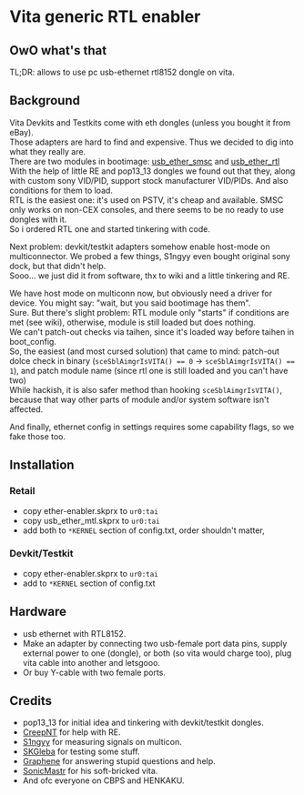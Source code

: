 # Vita generic RTL enabler

## OwO what's that

TL;DR: allows to use pc usb-ethernet rtl8152 dongle on vita.

## Background

Vita Devkits and Testkits come with eth dongles (unless you bought it from eBay).  
Those adapters are hard to find and expensive. Thus we decided to dig into what they really are.  
There are two modules in bootimage: [usb_ether_smsc](https://wiki.henkaku.xyz/vita/SceUsbEtherSmsc) and [usb_ether_rtl](https://wiki.henkaku.xyz/vita/SceUsbEtherRtl)  
With the help of little RE and pop13_13 dongles we found out that they, along with custom sony VID/PID, support stock manufacturer VID/PIDs. And also conditions for them to load.  
RTL is the easiest one: it's used on PSTV, it's cheap and available. SMSC only works on non-CEX consoles, and there seems to be no ready to use dongles with it.  
So i ordered RTL one and started tinkering with code.  
  
Next problem: devkit/testkit adapters somehow enable host-mode on multiconnector. We probed a few things, S1ngyy even bought original sony dock, but that didn't help.  
Sooo... we just did it from software, thx to wiki and a little tinkering and RE.  
  
We have host mode on multiconn now, but obviously need a driver for device. You might say: "wait, but you said bootimage has them".  
Sure. But there's slight problem: RTL module only "starts" if conditions are met (see wiki), otherwise, module is still loaded but does nothing.  
We can't patch-out checks via taihen, since it's loaded way before taihen in boot_config.  
So, the easiest (and most cursed solution) that came to mind: patch-out dolce check in binary (`sceSblAimgrIsVITA() == 0` -> `sceSblAimgrIsVITA() == 1`), and patch module name (since rtl one is still loaded and you can't have two)  
While hackish, it is also safer method than hooking `sceSblAimgrIsVITA()`, because that way other parts of module and/or system software isn't affected.  
  
And finally, ethernet config in settings requires some capability flags, so we fake those too.

## Installation

### Retail
* copy ether-enabler.skprx to `ur0:tai`
* copy usb_ether_mtl.skprx to `ur0:tai`
* add both to `*KERNEL` section of config.txt, order shouldn't matter,

### Devkit/Testkit
* copy ether-enabler.skprx to `ur0:tai`
* add to `*KERNEL` section of config.txt

## Hardware

* usb ethernet with RTL8152.
* Make an adapter by connecting two usb-female port data pins, supply external power to one (dongle), or both (so vita would charge too), plug vita cable into another and letsgooo.
* Or buy Y-cable with two female ports.  

## Credits

* pop13_13 for initial idea and tinkering with devkit/testkit dongles.
* [CreepNT](https://github.com/CreepNT) for help with RE.
* [S1ngyy](https://github.com/S1ngyy) for measuring signals on multicon.
* [SKGleba](https://github.com/SKGleba) for testing some stuff.
* [Graphene](https://github.com/GrapheneCt) for answering stupid questions and help.
* [SonicMastr](https://github.com/SonicMastr) for his soft-bricked vita.
* And ofc everyone on CBPS and HENKAKU.